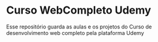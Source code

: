 # Curso WebCompleto Udemy
<p> Esse repositório guarda as aulas e os projetos do Curso de desenvolvimento web completo pela plataforma Udemy </p>
